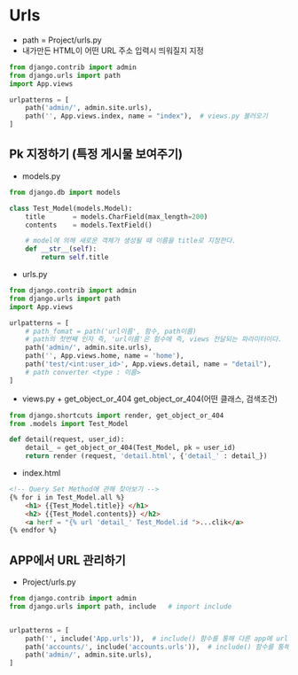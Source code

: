# Urls
- path = Project/urls.py
- 내가만든 HTML이 어떤 URL 주소 입력시 띄워질지 지정

```python
from django.contrib import admin
from django.urls import path
import App.views

urlpatterns = [
    path('admin/', admin.site.urls),
    path('', App.views.index, name = "index"),  # views.py 불러오기
]
```

## Pk 지정하기 (특정 게시물 보여주기)
- models.py
```python
from django.db import models

class Test_Model(models.Model):
    title       = models.CharField(max_length=200)
    contents    = models.TextField()

    # model에 의해 새로운 객체가 생성될 때 이름을 title로 지정한다.
    def __str__(self):
        return self.title
```
- urls.py
```python
from django.contrib import admin
from django.urls import path
import App.views

urlpatterns = [
    # path_fomat = path('url이름', 함수, path이름)
    # path의 첫번째 인자 즉, 'url이름'은 험수에 즉, views 전달되는 파라미터이다.
    path('admin/', admin.site.urls),
    path('', App.views.home, name = 'home'),
    path('test/<int:user_id>', App.views.detail, name = "detail"),
    # path converter <type : 이름>
]
```
- views.py + get_object_or_404
get_object_or_404(어떤 클래스, 검색조건)
```python
from django.shortcuts import render, get_object_or_404
from .models import Test_Model

def detail(request, user_id):
    detail_ = get_object_or_404(Test_Model, pk = user_id)
    return render (request, 'detail.html', {'detail_' : detail_})
```
- index.html
```html
<!-- Query Set Method애 관해 찾아보기 -->
{% for i in Test_Model.all %}
    <h1> {{Test_Model.title}} </h1>
    <h2> {{Test_Model.contents}} </h2>
    <a herf = "{% url 'detail_' Test_Model.id ">...clik</a>
{% endfor %}
```

## APP에서 URL 관리하기
- Project/urls.py
```python
from django.contrib import admin
from django.urls import path, include   # import include


urlpatterns = [
    path('', include('App.urls')),  # include() 함수를 통해 다른 app에 url을 불러온다
    path('accounts/', include('accounts.urls')),  # include() 함수를 통해 다른 app에 url을 불러온다
    path('admin/', admin.site.urls),
]
```